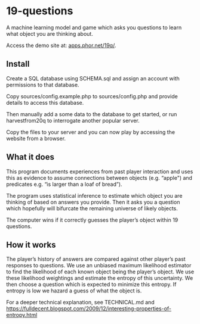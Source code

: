 # 19-questions

A machine learning model and game which asks you questions to learn what object you are thinking about.

Access the demo site at: [apps.phor.net/19q/](https://apps.phor.net/19q/).

## Install

Create a SQL database using SCHEMA.sql and assign an account with permissions to that database.

Copy sources/config.example.php to sources/config.php and provide details to access this database.

Then manually add a some data to the database to get started, or run harvestfrom20q to interrogate another popular server.

Copy the files to your server and you can now play by accessing the website from a browser.

## What it does

This program documents experiences from past player interaction and uses this as evidence to assume connections between objects (e.g. “apple") and predicates e.g. “is larger than a loaf of bread”).

The program uses statistical inference to estimate which object you are thinking of based on answers you provide. Then it asks you a question which hopefully will bifurcate the remaining universe of likely objects.

The computer wins if it correctly guesses the player’s object within 19 questions.

## How it works

The player’s history of answers are compared against other player’s past responses to questions. We use an unbiased maximum likelihood estimator to find the likelihood of each known object being the player’s object. We use these likelihood weightings and estimate the entropy of this uncertainty. We then choose a question which is expected to minimize this entropy. If entropy is low we hazard a guess of what the object is.

For a deeper technical explanation, see TECHNICAL.md and https://fulldecent.blogspot.com/2009/12/interesting-properties-of-entropy.html

 
